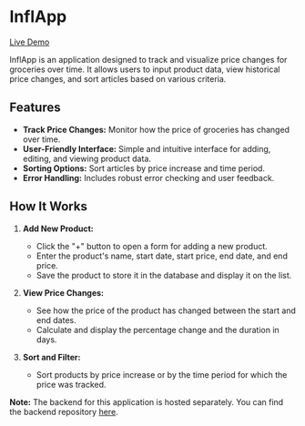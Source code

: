 # InflApp

[Live Demo](https://infla-app.vercel.app/)

InflApp is an application designed to track and visualize price changes for groceries over time. It allows users to input product data, view historical price changes, and sort articles based on various criteria.

## Features

- **Track Price Changes:** Monitor how the price of groceries has changed over time.
- **User-Friendly Interface:** Simple and intuitive interface for adding, editing, and viewing product data.
- **Sorting Options:** Sort articles by price increase and time period.
- **Error Handling:** Includes robust error checking and user feedback.

## How It Works

1. **Add New Product:**

   - Click the "+" button to open a form for adding a new product.
   - Enter the product's name, start date, start price, end date, and end price.
   - Save the product to store it in the database and display it on the list.

2. **View Price Changes:**

   - See how the price of the product has changed between the start and end dates.
   - Calculate and display the percentage change and the duration in days.

3. **Sort and Filter:**
   - Sort products by price increase or by the time period for which the price was tracked.

**Note:** The backend for this application is hosted separately. You can find the backend repository [here](https://github.com/bartoszGic/Inflapp-backend).
